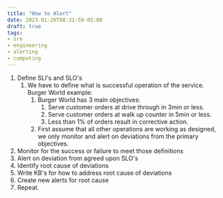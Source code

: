 ```yaml
---
title: "How to Alert"
date: 2023-01-26T08:31:59-05:00
draft: true
tags:
- sre
- engineering
- alerting
- computing
---
```


1. Define SLI's and SLO's
   1. We have to define what is successful operation of the service. Burger World example:
      1. Burger World has 3 main objectives:
         1. Serve customer orders at drive through in 3min or less.
         2. Serve customer orders at walk up counter in 5min or less.
         3. Less than 1% of orders result in corrective action.
      2. First assume that all other operations are working as designed, we only monitor and alert on deviations from the primary objectives.
2. Monitor for the success or failure to meet those definitions
3. Alert on deviation from agreed upon SLO's
4. Identify root cause of deviations
5. Write KB's for how to address root cause of deviations
6. Create new alerts for root cause
7. Repeat.

